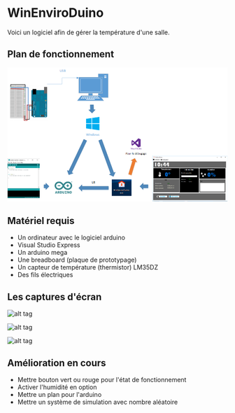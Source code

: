# WinEnviroDuino

Voici un logiciel afin de gérer la température d'une salle.

## Plan de fonctionnement

![Plan](https://github.com/blop03/WinEnviroDuino/blob/master/Plan-WinEnviroDuino.png)

## Matériel requis

- Un ordinateur avec le logiciel arduino
- Visual Studio Express
- Un arduino mega
- Une breadboard (plaque de prototypage)
- Un capteur de température (thermistor) LM35DZ
- Des fils électriques

## Les captures d'écran 

![alt tag](https://github.com/blop03/WinEnviroDuino/blob/master/Capture%20d'%C3%A9cran/WinEnviroDuino_Dashboard.png)

![alt tag](https://github.com/blop03/WinEnviroDuino/blob/master/Capture%20d'%C3%A9cran/WinEnviroDuino_onglet_config.png)

![alt tag](https://github.com/blop03/WinEnviroDuino/blob/master/Capture%20d'%C3%A9cran/WinEnviroDuinoGraphique.png)

## Amélioration en cours 

- Mettre bouton vert ou rouge pour l'état de fonctionnement
- Activer l'humidité en option
- Mettre un plan pour l'arduino
- Mettre un système de simulation avec nombre aléatoire

